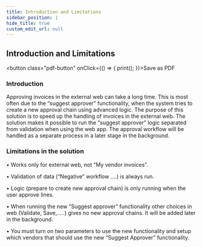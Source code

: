 ```yaml
---
title: Introduction and Limitations
sidebar_position: 1
hide_title: true
custom_edit_url: null
---
```

## Introduction and Limitations 
<button class="pdf-button" onClick={() => { print(); }}>Save as PDF</button>

### Introduction
Approving invoices in the external web can take a long time. This is most often due to the “suggest approver” functionality, when the system tries to create a new approval chain using advanced logic. 
The purpose of this solution is to speed up the handling of invoices in the external web. The solution makes it possible to run the “suggest approver” logic separated from validation when using the web app. The approval workflow will be handled as a separate process in a later stage in the background.


### Limitations in the solution
•	Works only for external web, not “My vendor invoices”.

•	Validation of data (“Negative” workflow ….) is always run.

•	Logic (prepare to create new approval chain) is only running when the user approve lines.

•	When running the new “Suggest approver” functionality other choices in web (Validate, Save,…..) gives no new approval chains. It will be added later in the background.

•	You must turn on two parameters to use the new functionality and setup which vendors that should use the new “Suggest Approver” functionality.


